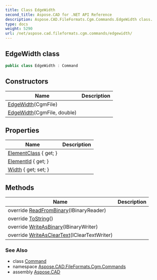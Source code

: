 ```yaml
---
title: Class EdgeWidth
second_title: Aspose.CAD for .NET API Reference
description: Aspose.CAD.FileFormats.Cgm.Commands.EdgeWidth class. 
type: docs
weight: 5290
url: /net/aspose.cad.fileformats.cgm.commands/edgewidth/
---
```

## EdgeWidth class

```csharp
public class EdgeWidth : Command
```

## Constructors

| Name | Description |
| --- | --- |
| [EdgeWidth](edgewidth/#constructor)(CgmFile) |  |
| [EdgeWidth](edgewidth/#constructor_1)(CgmFile, double) |  |

## Properties

| Name | Description |
| --- | --- |
| [ElementClass](../../aspose.cad.fileformats.cgm.commands/command/elementclass/) { get; } |  |
| [ElementId](../../aspose.cad.fileformats.cgm.commands/command/elementid/) { get; } |  |
| [Width](../../aspose.cad.fileformats.cgm.commands/edgewidth/width/) { get; set; } |  |

## Methods

| Name | Description |
| --- | --- |
| override [ReadFromBinary](../../aspose.cad.fileformats.cgm.commands/edgewidth/readfrombinary/)(IBinaryReader) |  |
| override [ToString](../../aspose.cad.fileformats.cgm.commands/command/tostring/)() |  |
| override [WriteAsBinary](../../aspose.cad.fileformats.cgm.commands/edgewidth/writeasbinary/)(IBinaryWriter) |  |
| override [WriteAsClearText](../../aspose.cad.fileformats.cgm.commands/edgewidth/writeascleartext/)(IClearTextWriter) |  |

### See Also

* class [Command](../command/)
* namespace [Aspose.CAD.FileFormats.Cgm.Commands](../../aspose.cad.fileformats.cgm.commands/)
* assembly [Aspose.CAD](../../)


